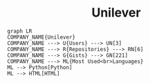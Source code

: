 <h1 align="center">Unilever</h1>

```mermaid
graph LR
COMPANY_NAME{Unilever}
COMPANY_NAME ---> U{Users} ---> UN[3]
COMPANY_NAME ---> R{Repositories} ---> RN[6]
COMPANY_NAME ---> G{Gists} ---> GN[221]
COMPANY_NAME ---> ML{Most Used<br>Languages}
ML --> Python[Python]
ML --> HTML[HTML]
```
